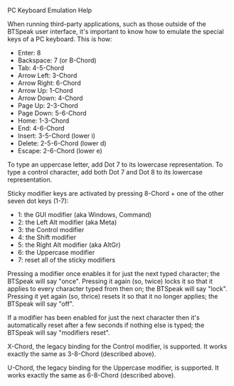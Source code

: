 PC Keyboard Emulation Help

When running third-party applications, such as those outside of the BTSpeak user interface, it's important
to know how to emulate the special keys of a PC keyboard.
This is how:
  * Enter: 8
  * Backspace: 7 (or B-Chord)
  * Tab: 4-5-Chord
  * Arrow Left: 3-Chord
  * Arrow Right: 6-Chord
  * Arrow Up: 1-Chord
  * Arrow Down: 4-Chord
  * Page Up: 2-3-Chord
  * Page Down: 5-6-Chord
  * Home: 1-3-Chord
  * End: 4-6-Chord
  * Insert: 3-5-Chord (lower i)
  * Delete: 2-5-6-Chord (lower d)
  * Escape: 2-6-Chord (lower e)

To type an uppercase letter, add Dot 7 to its lowercase representation.
To type a control character, add both Dot 7 and Dot 8 to its lowercase representation.

Sticky modifier keys are activated by pressing 8-Chord + one of the other seven dot keys (1-7):
  * 1: the GUI modifier (aka Windows, Command)
  * 2: the Left Alt modifier (aka Meta)
  * 3: the Control modifier
  * 4: the Shift modifier
  * 5: the Right Alt modifier (aka AltGr)
  * 6: the Uppercase modifier
  * 7: reset all of the sticky modifiers

Pressing a modifier once enables it for just the next typed character; the BTSpeak will say "once".
Pressing it again (so, twice) locks it so that it applies to every character typed from then on; the BTSpeak will say "lock".
Pressing it yet again (so, thrice) resets it so that it no longer applies; the BTSpeak will say "off".

If a modifier has been enabled for just the next character then
it's automatically reset after a few seconds if nothing else is typed; the BTSpeak will say "modifiers reset".

X-Chord, the legacy binding for the Control modifier, is supported.
It works exactly the same as 3-8-Chord (described above).

U-Chord, the legacy binding for the Uppercase modifier, is supported.
It works exactly the same as 6-8-Chord (described above).

